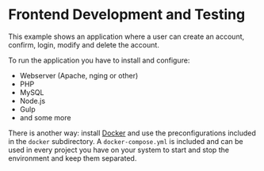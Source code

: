 # Frontend Development and Testing

This example shows an application where a user can create an account, confirm, login, modify and delete the account.

To run the application you have to install and configure:

- Webserver (Apache, nging or other)
- PHP
- MySQL
- Node.js
- Gulp
- and some more

There is another way: install [Docker](https://www.docker.com/) and use the preconfigurations included in the `docker` subdirectory. A `docker-compose.yml` is included and can be used in every project you have on your system to start and stop the environment and keep them separated.


